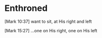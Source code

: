 # Enthroned


[Mark 10:37] want to sit, at His right and left

[Mark 15:27] ...one on His right, one on His left
